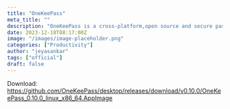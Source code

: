 ```yaml
---
title: "OneKeePass"
meta_title: ""
description: "OneKeePass is a cross-platform,open source and secure password manager"
date: 2023-12-18T08:17:00Z
image: "/images/image-placeholder.png"
categories: ["Productivity"]
author: "jeyasankar"
tags: ["official"]
draft: false
---
```


Download: https://github.com/OneKeePass/desktop/releases/download/v0.10.0/OneKeePass_0.10.0_linux_x86_64.AppImage
